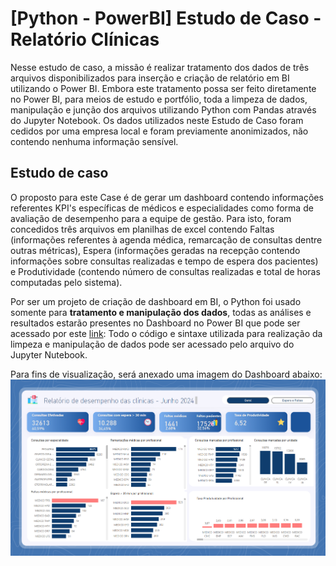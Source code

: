 # [Python - PowerBI] Estudo de Caso - Relatório Clínicas

Nesse estudo de caso, a missão é realizar tratamento dos dados de três arquivos disponibilizados para inserção e 
criação de relatório em BI utilizando o Power BI.
Embora este tratamento possa ser feito diretamente no Power BI, para meios de estudo e portfólio, toda a limpeza 
de dados, manipulação e junção dos arquivos utilizando Python com Pandas através do Jupyter Notebook.
Os dados utilizados neste Estudo de Caso foram cedidos por uma empresa local e 
foram previamente anonimizados, não contendo nenhuma informação sensível.

## Estudo de caso

O proposto para este Case é de gerar um dashboard contendo informações referentes KPI's específicas de médicos e 
especialidades como forma de avaliação de desempenho para a equipe de gestão. Para isto, foram concedidos três arquivos
em planilhas de excel contendo Faltas (informações referentes à agenda médica, remarcação de consultas dentre outras métricas),
Espera (informações geradas na recepção contendo informações sobre consultas realizadas e tempo de espera dos pacientes) e 
Produtividade (contendo número de consultas realizadas e total de horas computadas pelo sistema).

Por ser um projeto de criação de dashboard em BI, o Python foi usado somente 
para **tratamento e manipulação dos dados**, todas as análises e resultados
estarão presentes no Dashboard no Power BI que pode ser acessado por este [link](https://app.powerbi.com/view?r=eyJrIjoiNDA2ZGIyZmEtODZkNy00Y2Y3LWExODYtNTUwNzU3NGUyODVmIiwidCI6IjI1Y2VlODZhLTBmYzUtNDRiNC1iOWQwLWE5NzA4YWVkMjg1MyJ9):
Todo o código e sintaxe utilizada para realização da limpeza e manipulação de dados pode ser acessado pelo arquivo do Jupyter Nutebook.

Para fins de visualização, será anexado uma imagem do Dashboard abaixo:
![Prévia Dashboard](./painel2.png)
